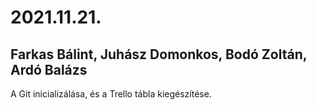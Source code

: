 # 2021.11.21.
## Farkas Bálint, Juhász Domonkos, Bodó Zoltán, Ardó Balázs
A Git inicializálása, és a Trello tábla kiegészítése. 
